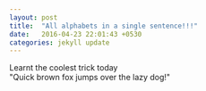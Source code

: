 ```yaml
---
layout: post
title:  "All alphabets in a single sentence!!!"
date:   2016-04-23 22:01:43 +0530
categories: jekyll update
---
```

Learnt the coolest trick today <br>"Quick brown fox jumps over the lazy dog!"
